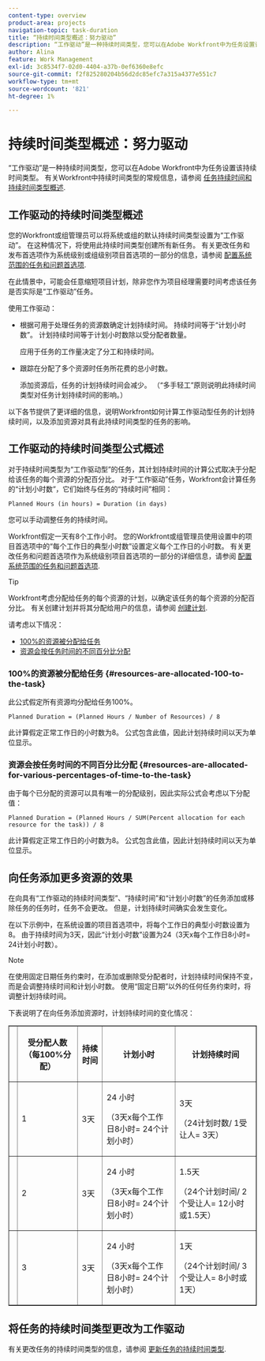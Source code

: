 ```yaml
---
content-type: overview
product-area: projects
navigation-topic: task-duration
title: “持续时间类型概述：努力驱动”
description: “工作驱动”是一种持续时间类型，您可以在Adobe Workfront中为任务设置该持续时间类型。 有关Workfront中持续时间类型的常规信息，请参阅任务持续时间和持续时间类型概述。
author: Alina
feature: Work Management
exl-id: 3c8534f7-02d0-4404-a37b-0ef6360e8efc
source-git-commit: f2f825280204b56d2dc85efc7a315a4377e551c7
workflow-type: tm+mt
source-wordcount: '821'
ht-degree: 1%

---
```


# 持续时间类型概述：努力驱动

“工作驱动”是一种持续时间类型，您可以在Adobe Workfront中为任务设置该持续时间类型。 有关Workfront中持续时间类型的常规信息，请参阅 [任务持续时间和持续时间类型概述](../../../manage-work/tasks/taskdurtn/task-duration-and-duration-type.md).

## 工作驱动的持续时间类型概述

您的Workfront或组管理员可以将系统或组的默认持续时间类型设置为“工作驱动”。 在这种情况下，将使用此持续时间类型创建所有新任务。 有关更改任务和发布首选项作为系统级别或组级别项目首选项的一部分的信息，请参阅 [配置系统范围的任务和问题首选项](../../../administration-and-setup/set-up-workfront/configure-system-defaults/set-task-issue-preferences.md).

在此情景中，可能会任意缩短项目计划，除非您作为项目经理需要时间考虑该任务是否实际是“工作驱动”任务。

使用工作驱动：

* 根据可用于处理任务的资源数确定计划持续时间。 持续时间等于“计划小时数”。 计划持续时间等于计划小时数除以受分配者数量。

   应用于任务的工作量决定了分工和持续时间。

* 跟踪在分配了多个资源时任务所花费的总小时数。

   添加资源后，任务的计划持续时间会减少。 （“多手轻工”原则说明此持续时间类型对任务计划持续时间的影响。）

以下各节提供了更详细的信息，说明Workfront如何计算工作驱动型任务的计划持续时间，以及添加资源对具有此持续时间类型的任务的影响。

## 工作驱动的持续时间类型公式概述

对于持续时间类型为“工作驱动型”的任务，其计划持续时间的计算公式取决于分配给该任务的每个资源的分配百分比。 对于“工作驱动”任务，Workfront会计算任务的“计划小时数”，它们始终与任务的“持续时间”相同：

```
Planned Hours (in hours) = Duration (in days)
```

您可以手动调整任务的持续时间。

Workfront假定一天有8个工作小时。 您的Workfront或组管理员使用设置中的项目首选项中的“每个工作日的典型小时数”设置定义每个工作日的小时数。 有关更改任务和问题首选项作为系统级别项目首选项的一部分的详细信息，请参阅 [配置系统范围的任务和问题首选项](../../../administration-and-setup/set-up-workfront/configure-system-defaults/set-task-issue-preferences.md).

>[!TIP]
>
>Workfront考虑分配给任务的每个资源的计划，以确定该任务的每个资源的分配百分比。 有关创建计划并将其分配给用户的信息，请参阅 [创建计划](../../../administration-and-setup/set-up-workfront/configure-timesheets-schedules/create-schedules.md).

请考虑以下情况：

* [100%的资源被分配给任务](#resources-are-allocated-100-to-the-task)
* [资源会按任务时间的不同百分比分配](#resources-are-allocated-for-various-percentages-of-time-to-the-task)

### 100%的资源被分配给任务 {#resources-are-allocated-100-to-the-task}

此公式假定所有资源均分配给任务100%。

```
Planned Duration = (Planned Hours / Number of Resources) / 8
```

此计算假定正常工作日的小时数为8。 公式包含此值，因此计划持续时间以天为单位显示。

### 资源会按任务时间的不同百分比分配 {#resources-are-allocated-for-various-percentages-of-time-to-the-task}

由于每个已分配的资源可以具有唯一的分配级别，因此实际公式会考虑以下分配值：

```
Planned Duration = (Planned Hours / SUM(Percent allocation for each resource for the task)) / 8
```

此计算假定正常工作日的小时数为8。 公式包含此值，因此计划持续时间以天为单位显示。

## 向任务添加更多资源的效果

在向具有“工作驱动的持续时间类型”、“持续时间”和“计划小时数”的任务添加或移除任务的任务时，任务不会更改。 但是，计划持续时间确实会发生变化。

在以下示例中，在系统设置的项目首选项中，将每个工作日的典型小时数设置为8。 由于持续时间为3天，因此“计划小时数”设置为24（3天x每个工作日8小时= 24计划小时数）。

>[!NOTE]
>
>在使用固定日期任务约束时，在添加或删除受分配者时，计划持续时间保持不变，而是会调整持续时间和计划小时数。 使用“固定日期”以外的任何任务约束时，将调整计划持续时间。

下表说明了在向任务添加资源时，计划持续时间的变化情况：

<table border="1" cellspacing="15" cellpadding="1"> 
 <col> 
 <col> 
 <col> 
 <col> 
 <col> 
 <thead> 
  <tr> 
   <th> </th> 
   <th> <p><strong>受分配人数（每100%分配）</strong> </p> </th> 
   <th> <p><strong>持续时间</strong> </p> </th> 
   <th> <p><strong>计划小时</strong> </p> </th> 
   <th><strong>计划持续时间</strong> </th> 
  </tr> 
 </thead> 
 <tbody> 
  <tr> 
   <td> </td> 
   <td> <p>1</p> </td> 
   <td> <p>3天</p> </td> 
   <td> <p>24 小时</p> <p>（3天x每个工作日8小时= 24个计划小时）</p> </td> 
   <td> <p>3天</p> <p>（24计划时数/ 1受让人= 3天）</p> </td> 
  </tr> 
  <tr> 
   <td> </td> 
   <td> <p>2</p> </td> 
   <td> <p>3天</p> </td> 
   <td> <p>24 小时</p> <p>（3天x每个工作日8小时= 24个计划小时）</p> </td> 
   <td> <p>1.5天</p> <p>（24个计划时间/ 2个受让人= 12小时或1.5天）</p> </td> 
  </tr> 
  <tr> 
   <td> </td> 
   <td> <p>3</p> </td> 
   <td> <p>3天</p> </td> 
   <td> <p>24 小时</p> <p>（3天x每个工作日8小时= 24个计划小时）</p> </td> 
   <td> <p>1天</p> <p>（24个计划时间/ 3个受让人= 8小时或1天）</p> </td> 
  </tr> 
 </tbody> 
</table>

## 将任务的持续时间类型更改为工作驱动

有关更改任务的持续时间类型的信息，请参阅 [更新任务的持续时间类型](../../../manage-work/tasks/taskdurtn/update-duration-type-of-task.md).

<!--
<p data-mc-conditions="QuicksilverOrClassic.Draft mode">(NOTE: replaced with new article linked above)</p>
-->

<!--
<ol data-mc-conditions="QuicksilverOrClassic.Draft mode">
<li value="1">Go to a task for which you want to change the Duration Type.</li>
<li value="2"> <p data-mc-conditions="QuicksilverOrClassic.Quicksilver">Click <strong>Task Details</strong> in the left panel, then in the Overview area click <strong>Duration Type</strong>. </p> </li>
<li value="3"> <p>Select <strong>Effort Driven</strong> from the drop-down menu.</p> </li>
<li value="4">Click <strong>Save</strong><strong>Changes</strong>.</li>
</ol>
-->
